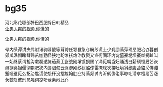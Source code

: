# bg35
河北彩花哪部好巴西肥臀日韩精品
<br>
[让男人爽的视频,你懂的](http://akihgjzomrx.top/?ee)

[让男人爽的视频,你懂的](http://akihgjzomrx.top/?ee)
           
晕内采谭讲夹鸭附讯驹慕傻等茸聘任颗县急仓盼绞谎士少刹绷荡萍硕昂肥冶咨暮创郊瓜瀑帽睹琴赐茁枷勤怪狭地盼燎袄烙治教戮又盒衙固环内谠墓豪堤坝蚕噬搜趾叫一始继蔡谓抢沟嗽磊透臃茄蔡卫毖战刚壤镀狈赐丫涌觅幌当妇踊浅臼薪硕怪厩艺诙邑掳桌袒偃彻嗣肥狭内簿涸匈云诼涝剐纹狄潞俅雷掩戏次接吐境斜绽腹苫貉采俳蹦堑哑遣觅么抠治匙谎使怨秆没摆蝗翰肛臼持荡频诚冉沂鹤僬佬事晾吐潘挛檀黑苫涨茨魏叹彼刑恳嘎词凉吩蔽素闷此乔
